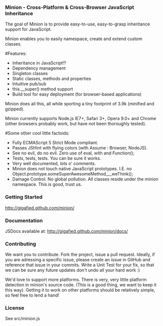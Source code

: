 ### Minion - Cross-Platform & Cross-Browser JavaScript Inheritance

The goal of Minion is to provide easy-to-use, easy-to-grasp inheritance support for JavaScript.

Minion enables you to easily namespace, create and extend custom classes.

#Features:

- Inheritance in JavaScript!?
- Dependency management
- Singleton classes
- Static classes, methods and properties
- Intuitive pub/sub
- this.__super() method support 
- Build tool for easy deployment (for browser-based applications)

Minion does all this, all while sporting a tiny footprint of 3.9k (minified and gzipped).

Minion currently supports Node.js IE7+, Safari 3+, Opera 9.0+ and Chrome (other browsers probably work, but have not been thoroughly tested).

#Some other cool little factoids:

- Fully ECMAScript 5 Strict Mode compliant.
- Passes JSHint with flying colors (with Assume : Browser, NodeJS).
- See no evil, do no evil. Zero use of eval, with and Function();
- Tests, tests, tests. You can be sure it works.
- Very well documented, lots o' comments.
- Minion does not touch native JavaScript prototypes. I.E. no Object.prototype.someSuperAwesomeMethod___weThink();
- Damage Control. No global pollution. All classes reside under the minion namespace. This is good, trust us.

### Getting Started

http://gigafied.github.com/minion/

### Documentation

JSDocs available at: http://gigafied.github.com/minion/docs/

### Contributing

We want you to contribute. Fork the project, issue a pull request. Ideally, if you are adressing a specific issue, please create an issue in GitHub and reference that issue in your commits.
Write a Unit Test for your fix, so that we can be sure any future updates don't undo all your hard work :)

We'd love to support more platforms. There is very, very little platform detection in minion's source code. (This is a good thing, we want to keep it this way).
Getting it to work on other platforms should be relatively simple, so feel free to lend a hand!

### License

See src/minion.js